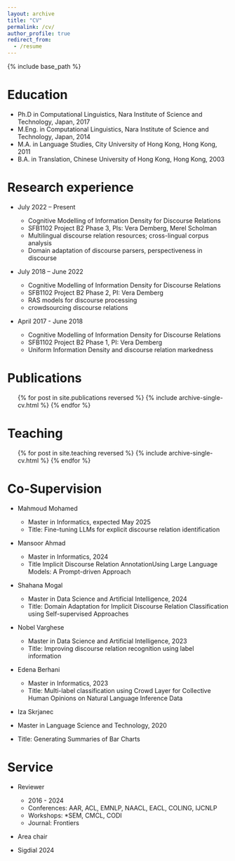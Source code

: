 ```yaml
---
layout: archive
title: "CV"
permalink: /cv/
author_profile: true
redirect_from:
  - /resume
---
```


{% include base_path %}

Education
======
* Ph.D in Computational Linguistics, Nara Institute of Science and Technology, Japan, 2017
* M.Eng. in Computational Linguistics, Nara Institute of Science and Technology, Japan, 2014
* M.A. in Language Studies, City University of Hong Kong, Hong Kong, 2011
* B.A. in Translation, Chinese University of Hong Kong, Hong Kong, 2003

Research experience
======
* July 2022 – Present
  * Cognitive Modelling of Information Density for Discourse Relations
  * SFB1102 Project B2 Phase 3, PIs: Vera Demberg, Merel Scholman 
  * Multilingual discourse relation resources; cross-lingual corpus analysis
  * Domain adaptation of discourse parsers, perspectiveness in discourse

* July 2018 – June 2022
  * Cognitive Modelling of Information Density for Discourse Relations
  * SFB1102 Project B2 Phase 2, PI: Vera Demberg
  * RAS models for discourse processing
  * crowdsourcing discourse relations

* April 2017 - June 2018
  * Cognitive Modelling of Information Density for Discourse Relations
  * SFB1102 Project B2 Phase 1, PI: Vera Demberg
  * Uniform Information Density and discourse relation markedness


Publications
======
  <ul>{% for post in site.publications reversed %}
    {% include archive-single-cv.html %}
  {% endfor %}</ul>
  
  
Teaching
======
  <ul>{% for post in site.teaching reversed %}
    {% include archive-single-cv.html %}
  {% endfor %}</ul>


Co-Supervision
=====
* Mahmoud Mohamed
  * Master in Informatics, expected May 2025
  * Title: Fine-tuning LLMs for explicit discourse relation identification

* Mansoor Ahmad
  * Master in Informatics, 2024
  * Title Implicit Discourse Relation AnnotationUsing Large Language Models: A Prompt-driven Approach

* Shahana Mogal
  * Master in Data Science and Artificial Intelligence, 2024
  * Title: Domain Adaptation for Implicit Discourse Relation Classification using Self-supervised Approaches

* Nobel Varghese
  * Master in Data Science and Artificial Intelligence, 2023
  * Title: Improving discourse relation recognition using label information

* Edena Berhani
  * Master in Informatics, 2023
  * Title: Multi-label classification using Crowd Layer for Collective Human Opinions on Natural Language Inference Data

* Iza Skrjanec
 * Master in Language Science and Technology, 2020
 * Title: Generating Summaries of Bar Charts

  
Service
======
* Reviewer
  * 2016 - 2024
  * Conferences: AAR, ACL, EMNLP, NAACL, EACL, COLING, IJCNLP
  * Workshops: *SEM, CMCL, CODI
  * Journal: Frontiers

* Area chair
 * Sigdial 2024 
